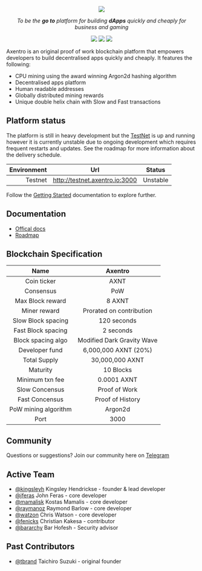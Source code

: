<p align="center">
  <img src="https://raw.githubusercontent.com/Axentro/Axentro/master/imgs/axentro_logo.svg?sanitize=true"/>
</p>

<p align="center"><i>To be the <b>go to</b> platform for building <b>dApps</b> quickly and cheaply for business and gaming</i></p>

<p align="center">
<a href="https://circleci.com/gh/Axentro/Axentro/tree/master"><img src="https://circleci.com/gh/Axentro/Axentro/tree/master.png?circle-token=099c1a2ed8be9aebf10eb09f79d65dfa4b05cf8e"></a>
<a href="https://t.me/axentrohq"><img src="https://img.shields.io/static/v1.svg?label=chat&message=telegram&color=informational"/></a>
<a href="https://twitter.com/axentrohq"><img src="https://img.shields.io/twitter/follow/axentrohq.svg?label=Follow&style=social"/></a>
</p>

Axentro is an original proof of work blockchain platform that empowers developers to build decentralised apps quickly and cheaply. It features the following:

* CPU mining using the award winning Argon2d hashing algorithm
* Decentralised apps platform
* Human readable addresses
* Globally distributed mining rewards
* Unique double helix chain with Slow and Fast transactions

## Platform status

The platform is still in heavy development but the [TestNet](http://testnet.axentro.io:3000) is up and running however it is currently unstable due to ongoing  development which requires frequent restarts and updates. See the roadmap for more information about the delivery schedule.

|          Environment |                Url                |    Status    |
| -------------------: | :-------------------------------: | :----------: |
|              Testnet | http://testnet.axentro.io:3000 |   Unstable   |

Follow the [Getting Started](https://guide.axentro.io/) documentation to explore further.

## Documentation

* [Offical docs](https://guide.axentro.io/)
* [Roadmap](https://axentro.io/#roadmap)

## Blockchain Specification

|                 Name  |  Axentro                    |
| :-------------------: | :-------------------------: |
|          Coin ticker  |  AXNT                       |
|            Consensus  |  PoW                        |
|     Max Block reward  |  8 AXNT                     |
|         Miner reward  |  Prorated on contribution   |
|   Slow Block spacing  |  120 seconds                |
|   Fast Block spacing  |  2 seconds                  |
|   Block spacing algo  |  Modified Dark Gravity Wave |
|       Developer fund  |  6,000,000 AXNT (20%)       |
|         Total Supply  |  30,000,000 AXNT            |
|             Maturity  |  10 Blocks                  |
|      Minimum txn fee  |  0.0001 AXNT                |
|       Slow Concensus  |  Proof of Work              |
|       Fast Concensus  |  Proof of History           |
| PoW mining algorithm  |  Argon2d                    |
|                 Port  |  3000                       |



## Community

Questions or suggestions? Join our community here on [Telegram](https://t.me/sushichainhq)

## Active Team

- [@kingsleyh](https://github.com/kingsleyh) Kingsley Hendrickse - founder & lead developer
- [@jferas](https://github.com/jferas) John Feras - core developer
- [@mamalisk](https://github.com/mamalisk) Kostas Mamalis - core developer
- [@raymanoz](https://github.com/raymanoz) Raymond Barlow - core developer
- [@watzon](https://github.com/watzon) Chris Watson - core developer
- [@fenicks](https://github.com/fenicks) Christian Kakesa - contributor
- [@bararchy](https://github.com/bararchy) Bar Hofesh - Security advisor

## Past Contributors

- [@tbrand](https://github.com/tbrand) Taichiro Suzuki - original founder
